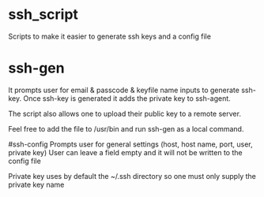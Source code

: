 # ssh_script
Scripts to make it easier to generate ssh keys and a config file

# ssh-gen
It prompts user for email & passcode & keyfile name inputs to generate ssh-key.
Once ssh-key is generated it adds the private key to ssh-agent.

The script also allows one to upload their public key to a remote server.

Feel free to add the file to /usr/bin and run ssh-gen as a local command.

#ssh-config
Prompts user for general settings (host, host name, port, user, private key)
User can leave a field empty and it will not be written to the config file

Private key uses by default the ~/.ssh directory so one must only supply the private key name
